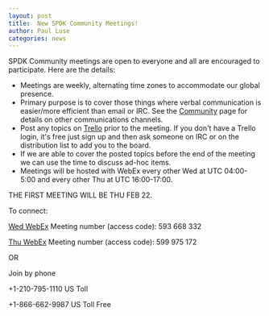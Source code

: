 ```yaml
---
layout: post
title:  New SPDK Community Meetings!
author: Paul Luse
categories: news
---
```

SPDK Community meetings are open to everyone and all are encouraged to
participate. Here are the details:

* Meetings are weekly, alternating time zones to accommodate our global
presence.
* Primary purpose is to cover those things where verbal communication is
easier/more efficient than email or IRC. See the [Community](http://www.spdk.io/community/) page
for details on other communications channels.
* Post any topics on [Trello](https://trello.com/b/DvM7XayJ) prior to the
meeting. If you don't have a Trello login, it's free just sign up and then ask someone on
IRC or on the distribution list to add you to the board.
* If we are able to cover the posted topics before the end of the meeting
we can use the time to discuss ad-hoc items.
* Meetings will be hosted with WebEx every other Wed at UTC 04:00-5:00 and every other Thu at UTC 16:00-17:00.

THE FIRST MEETING WILL BE THU FEB 22.

To connect:

[Wed WebEx](https://intel.webex.com/intel/j.php?MTID=m9d66f9edca0165483a6ff8515c487381)
Meeting number (access code): 593 668 332

[Thu WebEx](https://intel.webex.com/intel/j.php?MTID=m3f442c092a1d726e660ab32e1c19b1a8)
Meeting number (access code): 599 975 172

OR

Join by phone

+1-210-795-1110 US Toll

+1-866-662-9987 US Toll Free
